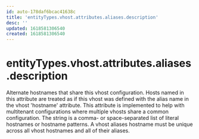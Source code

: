 ```yaml
---
id: auto-178daf6bcac41638c
title: 'entityTypes.vhost.attributes.aliases.description'
desc: ''
updated: 1618581306540
created: 1618581306540
---
```

# entityTypes.vhost.attributes.aliases.description

Alternate hostnames that share this vhost configuration. Hosts named in this attribute are treated as if this vhost was defined with the alias name in the vhost &#39;hostname&#39; attribute. This attribute is implemented to help with multitenant configurations where multiple vhosts share a common configuration. The string is a comma- or space-separated list of literal hostnames or hostname patterns. A vhost aliases hostname must be unique across all vhost hostnames and all of their aliases.